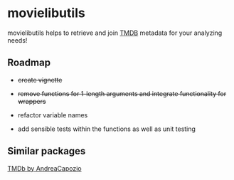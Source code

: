 
<!-- README.md is generated from README.Rmd. Please edit that file -->

# movielibutils

<!-- badges: start -->
<!-- badges: end -->

movielibutils helps to retrieve and join
[TMDB](https://www.themoviedb.org/) metadata for your analyzing needs!

## Roadmap

-   ~~create vignette~~

-   ~~remove functions for 1-length arguments and integrate
    functionality for wrappers~~

-   refactor variable names

-   add sensible tests within the functions as well as unit testing

## Similar packages

[TMDb by AndreaCapozio](https://github.com/AndreaCapozio/TMDb)
